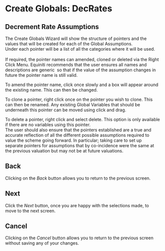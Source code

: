 # Create Globals: DecRates



## Decrement Rate Assumptions

The Create Globals Wizard will show the structure of pointers and the
values that will be created for each of the Global Assumptions.  
Under each pointer will be a list of all the categories where it will be
used.  
   
If required, the pointer names can amended, cloned or deleted via the
Right Click Menu. Equiniti recommends that the user ensures all names
and descriptions are generic  so that if the value of the assumption
changes in future the pointer name is still valid.

To amend the pointer name, click once slowly and a box will appear
around the existing name. This can then be changed. 

To clone a pointer, right click once on the pointer you wish to clone.
This can then be renamed. Any existing Global Variables that should be
underneath this pointer can be moved using click and drag.

To delete a pointer, right click and select delete. This option is only
available if there are no variables using this pointer.  
The user should also ensure that the pointers established are a true and
accurate reflection of all the different possible assumptions required
to value the scheme going forward. In particular; taking care to set up
separate pointers for assumptions that by co-incidence were the same at
the previous valuation but may not be at future valuations.

## Back

Clicking on the _Back_ button allows you to return to the previous screen.

## Next

Click the _Next_ button, once you are happy with the selections made, to
move to the next screen.

## Cancel

Clicking on the _Cancel_ button allows you to return to the previous
screen without saving any of your changes.